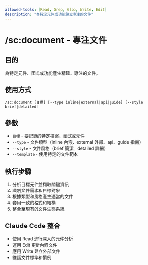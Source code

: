 ```yaml
---
allowed-tools: [Read, Grep, Glob, Write, Edit]
description: "為特定元件或功能建立專注的文件"
---
```


# /sc:document - 專注文件

## 目的
為特定元件、函式或功能產生精確、專注的文件。

## 使用方式
```
/sc:document [目標] [--type inline|external|api|guide] [--style brief|detailed]
```

## 參數
- `目標` - 要記錄的特定檔案、函式或元件
- `--type` - 文件類型（inline 內嵌、external 外部、api、guide 指南）
- `--style` - 文件風格（brief 簡潔、detailed 詳細）
- `--template` - 使用特定的文件範本

## 執行步驟
1. 分析目標元件並擷取關鍵資訊
2. 識別文件需求和目標對象
3. 根據類型和風格產生適當的文件
4. 套用一致的格式和結構
5. 整合至現有的文件生態系統

## Claude Code 整合
- 使用 Read 進行深入的元件分析
- 運用 Edit 更新內嵌文件
- 應用 Write 建立外部文件
- 維護文件標準和慣例